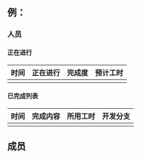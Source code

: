 ## 例：

###  人员

#### 正在进行

| 时间 | 正在进行 | 完成度 | 预计工时 |
| :--: | :------: | :----: | :------: |
|      |          |        |          |

#### 已完成列表

| 时间 | 完成内容 | 所用工时 | 开发分支 |
| :--: | :------: | :------: | :------: |
|      |          |          |          |



## 成员

